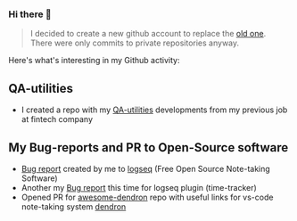### Hi there 👋

> I decided to create a new github account to replace the [old one](https://github.com/strannik46). There were only commits to private repositories anyway.

Here's what's interesting in my Github activity:

## QA-utilities
* I created a repo with my [QA-utilities](https://github.com/vtshly/QA-utilities) developments from my previous job at fintech company


## My Bug-reports and PR to Open-Source software
* [Bug report](https://github.com/logseq/logseq/issues/5682) created by me to [logseq](https://github.com/logseq/logseq) (Free Open Source Note-taking Software)
* Another my [Bug report](https://github.com/vyleung/logseq-time-tracker-plugin/issues/8) this time for logseq plugin (time-tracker)
* Opened PR for [awesome-dendron](https://github.com/dendronhq/awesome-dendron) repo with useful links for vs-code note-taking system [dendron](https://www.dendron.so/)




<!--
**vtshly/vtshly** is a ✨ _special_ ✨ repository because its `README.md` (this file) appears on your GitHub profile.

Here are some ideas to get you started:

- 🔭 I’m currently working on ...
- 🌱 I’m currently learning ...
- 👯 I’m looking to collaborate on ...
- 🤔 I’m looking for help with ...
- 💬 Ask me about ...
- 📫 How to reach me: ...
- 😄 Pronouns: ...
- ⚡ Fun fact: ...
-->
